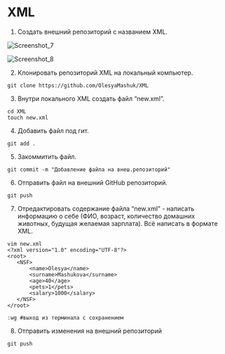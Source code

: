 # XML

1. Создать внешний репозиторий c названием XML.

![Screenshot_7](https://user-images.githubusercontent.com/91422609/169956272-ac680b8e-b61a-42bd-8507-a9a10888dea3.png)

![Screenshot_8](https://user-images.githubusercontent.com/91422609/169956291-54d0c328-42db-48b1-b449-76e344aee97f.png)

 2. Клонировать репозиторий XML на локальный компьютер.
 
 ``` git clone https://github.com/OlesyaMashuk/XML ```
 
 3. Внутри локального XML создать файл “new.xml”.
  
 ```
 cd XML
 touch new.xml 
 ```

 4. Добавить файл под гит.
 
 ``` git add . ```
 
 5. Закоммитить файл.
 
 ``` git commit -m "Добавление файла на внеш.репозиторий" ```
 
 6. Отправить файл на внешний GitHub репозиторий.
 
 ``` git push ```
 
 7. Отредактировать содержание файла “new.xml” - написать информацию о себе (ФИО, возраст, количество домашних животных, будущая желаемая зарплата).
 Всё написать в формате XML.
 ```
 vim new.xml
<?xml version="1.0" encoding="UTF-8"?>
<root>
	<NSF>
		<name>Olesya</name>
		<surname>Mashukova</surname>
		<age>40</age>
		<pets>1</pets>
		<salary>1000</salary>
	</NSF>
</root>
```
``` ESC
:wg #выход из терминала с сохранением
```

8. Отправить изменения на внешний репозиторий
```
git push
```
 
